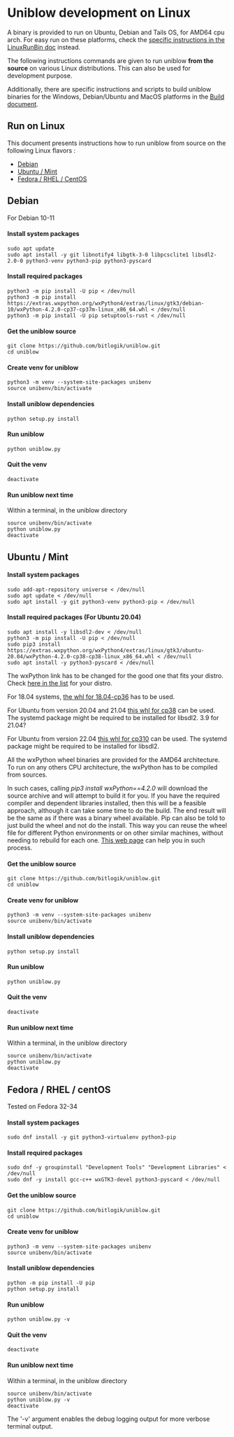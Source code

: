 
# Uniblow development on Linux

A binary is provided to run on Ubuntu, Debian and Tails OS, for AMD64 cpu arch. For easy run on these platforms, check the [specific instructions in the LinuxRunBin doc](LinuxRunBin.md) instead.

The following instructions commands are given to run uniblow **from the source** on various Linux distributions. This can also be used for development purpose.

Additionally, there are specific instructions and scripts to build uniblow binaries for the Windows, Debian/Ubuntu and MacOS platforms in the [Build document](Build.md).

## Run on Linux

This document presents instructions how to run uniblow from source on the following Linux flavors :

* [Debian](#debian)
* [Ubuntu / Mint](#ubuntu--mint)
* [Fedora / RHEL / CentOS](#fedora--rhel--centos)

## Debian

For Debian 10-11

#### Install system packages
```
sudo apt update
sudo apt install -y git libnotify4 libgtk-3-0 libpcsclite1 libsdl2-2.0-0 python3-venv python3-pip python3-pyscard
```

#### Install required packages 
```
python3 -m pip install -U pip < /dev/null
python3 -m pip install https://extras.wxpython.org/wxPython4/extras/linux/gtk3/debian-10/wxPython-4.2.0-cp37-cp37m-linux_x86_64.whl < /dev/null
python3 -m pip install -U pip setuptools-rust < /dev/null
```

#### Get the uniblow source
```
git clone https://github.com/bitlogik/uniblow.git
cd uniblow
```

#### Create venv for uniblow
```
python3 -m venv --system-site-packages unibenv
source unibenv/bin/activate
```

#### Install uniblow dependencies
```
python setup.py install
```

#### Run uniblow
```
python uniblow.py
```

#### Quit the venv
```
deactivate
```

#### Run uniblow next time

Within a terminal, in the uniblow directory
```
source unibenv/bin/activate
python uniblow.py
deactivate
```


## Ubuntu / Mint


#### Install system packages

```
sudo add-apt-repository universe < /dev/null
sudo apt update < /dev/null
sudo apt install -y git python3-venv python3-pip < /dev/null
```

#### Install required packages (For Ubuntu 20.04)
```
sudo apt install -y libsdl2-dev < /dev/null
python3 -m pip install -U pip < /dev/null
sudo pip3 install https://extras.wxpython.org/wxPython4/extras/linux/gtk3/ubuntu-20.04/wxPython-4.2.0-cp38-cp38-linux_x86_64.whl < /dev/null
sudo apt install -y python3-pyscard < /dev/null
```


The wxPython link has to be changed for the good one that fits your distro. Check [here in the list](https://extras.wxpython.org/wxPython4/extras/linux/gtk3/) for your distro.

For 18.04 systems, [the whl for 18.04-cp36](https://extras.wxpython.org/wxPython4/extras/linux/gtk3/ubuntu-18.04/wxPython-4.1.1-cp36-cp36m-linux_x86_64.whl) has to be used.

For Ubuntu from version 20.04 and 21.04 [this whl for cp38](https://extras.wxpython.org/wxPython4/extras/linux/gtk3/ubuntu-20.04/wxPython-4.2.0-cp38-cp38-linux_x86_64.whl) can be used. The systemd package might be required to be installed for libsdl2. 3.9 for 21.04?

For Ubuntu from version 22.04 [this whl for cp310](https://extras.wxpython.org/wxPython4/extras/linux/gtk3/ubuntu-22.04/wxPython-4.2.0-cp310-cp310-linux_x86_64.whl) can be used. The systemd package might be required to be installed for libsdl2.

All the wxPython wheel binaries are provided for the AMD64 architecture. To run on any others CPU architecture, the wxPython has to be compiled from sources.

In such cases, calling *pip3 install wxPython==4.2.0* will download the source archive and will attempt to build it for you. If you have the required compiler and dependent libraries installed, then this will be a feasible approach, although it can take some time to do the build. The end result will be the same as if there was a binary wheel available. Pip can also be told to just build the wheel and not do the install. This way you can reuse the wheel file for different Python environments or on other similar machines, without needing to rebuild for each one. [This web page](https://wxpython.org/blog/2017-08-17-builds-for-linux-with-pip/index.html) can help you in such process.

#### Get the uniblow source
```
git clone https://github.com/bitlogik/uniblow.git
cd uniblow
```

#### Create venv for uniblow
```
python3 -m venv --system-site-packages unibenv
source unibenv/bin/activate
```

#### Install uniblow dependencies
```
python setup.py install
```

#### Run uniblow
```
python uniblow.py
```

#### Quit the venv
```
deactivate
```

#### Run uniblow next time

Within a terminal, in the uniblow directory
```
source unibenv/bin/activate
python uniblow.py
deactivate
```


## Fedora / RHEL / centOS

Tested on Fedora 32-34

#### Install system packages
```
sudo dnf install -y git python3-virtualenv python3-pip
```

#### Install required packages
```
sudo dnf -y groupinstall "Development Tools" "Development Libraries" < /dev/null
sudo dnf -y install gcc-c++ wxGTK3-devel python3-pyscard < /dev/null
```

#### Get the uniblow source
```
git clone https://github.com/bitlogik/uniblow.git
cd uniblow
```

#### Create venv for uniblow
```
python3 -m venv --system-site-packages unibenv
source unibenv/bin/activate
```

#### Install uniblow dependencies
```
python -m pip install -U pip
python setup.py install
```

#### Run uniblow
```
python uniblow.py -v
```

#### Quit the venv
```
deactivate
```

#### Run uniblow next time

Within a terminal, in the uniblow directory
```
source unibenv/bin/activate
python uniblow.py -v
deactivate
```

The '-v' argument enables the debug logging output for more verbose terminal output.
